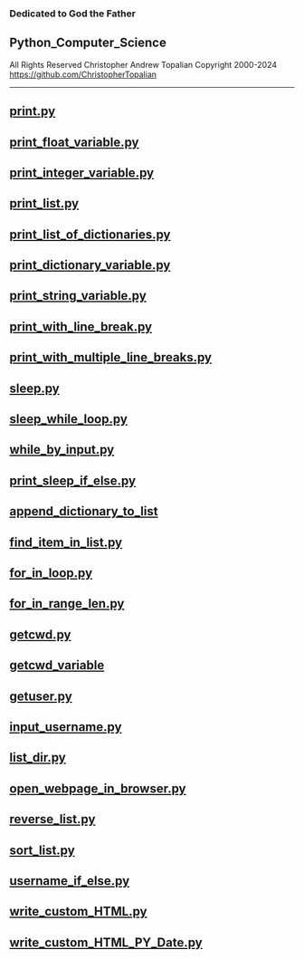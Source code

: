 <!-- Python_Computer_Science.md -->

### Dedicated to God the Father

## Python_Computer_Science
All Rights Reserved Christopher Andrew Topalian Copyright 2000-2024
https://github.com/ChristopherTopalian

---

## [print.py](py/print.py)

## [print_float_variable.py](py/print_float_variable.py)

## [print_integer_variable.py](py/print_integer_variable.py)

## [print_list.py](py/print_list.py)

## [print_list_of_dictionaries.py](py/print_list_of_dictionaries.py)

## [print_dictionary_variable.py](py/print_dictionary_variable.py)

## [print_string_variable.py](py/print_string_variable.py)

## [print_with_line_break.py](py/print_with_line_break.py)

## [print_with_multiple_line_breaks.py](py/print_with_multiple_line_breaks.py)

## [sleep.py](py/sleep.py)

## [sleep_while_loop.py](py/sleep_while_loop.py)

## [while_by_input.py](py/while_by_input.py)

## [print_sleep_if_else.py](py/print_sleep_if_else.py)

## [append_dictionary_to_list](py/append_dictionary_to_list.py)

## [find_item_in_list.py](py/find_item_in_list.py)

## [for_in_loop.py](py/for_in_loop.py)

## [for_in_range_len.py](py/for_in_range_len.py)

## [getcwd.py](py/getcwd.py)

## [getcwd_variable](py/getcwd_variable.py)

## [getuser.py](py/getuser.py)

## [input_username.py](py/input_username.py)

## [list_dir.py](py/list_dir.py)

## [open_webpage_in_browser.py](py/open_webpage_in_browser.py)

## [reverse_list.py](py/reverse_list.py)

## [sort_list.py](py/sort_list.py)

## [username_if_else.py](py/username_if_else.py)

## [write_custom_HTML.py](py/write_custom_HTML.py)

## [write_custom_HTML_PY_Date.py](py/write_custom_HTML_PY_Date.py)

